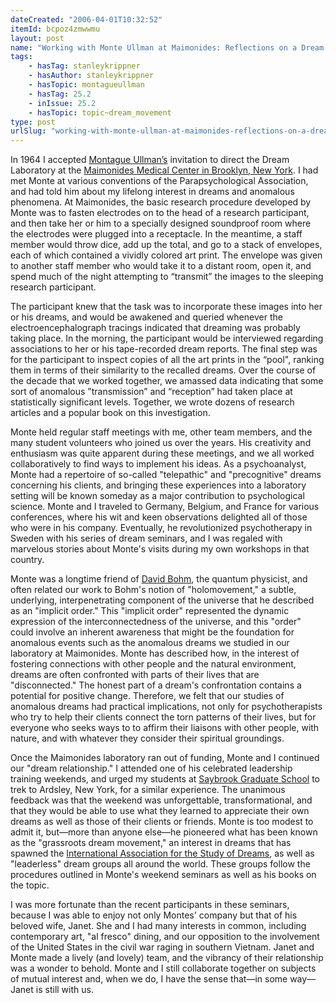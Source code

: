 ```yaml
---
dateCreated: "2006-04-01T10:32:52"
itemId: bcpoz4zmwwmu
layout: post
name: "Working with Monte Ullman at Maimonides: Reflections on a Dream Relationship"
tags:
    - hasTag: stanleykrippner
    - hasAuthor: stanleykrippner
    - hasTopic: montagueullman
    - hasTag: 25.2
    - inIssue: 25.2
    - hasTopic: topic~dream_movement
type: post
urlSlug: "working-with-monte-ullman-at-maimonides-reflections-on-a-dream-relationship"
---
```


In 1964 I accepted [Montague Ullman’s](../@montagueullman) invitation to direct the Dream Laboratory at the [Maimonides Medical Center in Brooklyn, New York](https://psi-encyclopedia.spr.ac.uk/articles/maimonides-dream-telepathy-research). I had met Monte at various conventions of the Parapsychological Association, and had told him about my lifelong interest in dreams and anomalous phenomena. At Maimonides, the basic research procedure developed by Monte was to fasten electrodes on to the head of a research participant, and then take her or him to a specially designed soundproof room where the electrodes were plugged into a receptacle. In the meantime, a staff member would throw dice, add up the total, and go to a stack of envelopes, each of which contained a vividly colored art print. The envelope was given to another staff member who would take it to a distant room, open it, and spend much of the night attempting to “transmit” the images to the sleeping research participant.

The participant knew that the task was to incorporate these images into her or his dreams, and would be awakened and queried whenever the electroencephalograph tracings indicated that dreaming was probably taking place. In the morning, the participant would be interviewed regarding associations to her or his tape-recorded dream reports. The final step was for the participant to inspect copies of all the art prints in the “pool", ranking them in terms of their similarity to the recalled dreams. Over the course of the decade that we worked together, we amassed data indicating that some sort of anomalous ”transmission” and “reception” had taken place at statistically significant levels. Together, we wrote dozens of research articles and a popular book on this investigation.

Monte held regular staff meetings with me, other team members, and the many student volunteers who joined us over the years. His creativity and enthusiasm was quite apparent during these meetings, and we all worked collaboratively to find ways to implement his ideas. As a psychoanalyst, Monte had a repertoire of so-called "telepathic" and "precognitive" dreams concerning his clients, and bringing these experiences into a laboratory setting will be known someday as a major contribution to psychological science. Monte and I traveled to Germany, Belgium, and France for various conferences, where his wit and keen observations delighted all of those who were in his company. Eventually, he revolutionized psychotherapy in Sweden with his series of dream seminars, and I was regaled with marvelous stories about Monte's visits during my own workshops in that country.

Monte was a longtime friend of [David Bohm](https://en.wikipedia.org/wiki/David_Bohm), the quantum physicist, and often related our work to Bohm's notion of "holomovement," a subtle, underlying, interpenetrating component of the universe that he described as an "implicit order." This "implicit order" represented the dynamic expression of the interconnectedness of the universe, and this "order" could involve an inherent awareness that might be the foundation for anomalous events such as the anomalous dreams we studied in our laboratory at Maimonides. Monte has described how, in the interest of fostering connections with other people and the natural environment, dreams are often confronted with parts of their lives that are "disconnected." The honest part of a dream's confrontation contains a potential for positive change. Therefore, we felt that our studies of anomalous dreams had practical implications, not only for psychotherapists who try to help their clients connect the torn patterns of their lives, but for everyone who seeks ways to to affirm their liaisons with other people, with nature, and with whatever they consider their spiritual groundings.

Once the Maimonides laboratory ran out of funding, Monte and I continued our "dream relationship." I attended one of his celebrated leadership training weekends, and urged my students at [Saybrook Graduate School](https://www.saybrook.edu/) to trek to Ardsley, New York, for a similar experience. The unanimous feedback was that the weekend was unforgettable, transformational, and that they would be able to use what they learned to appreciate their own dreams as well as those of their clients or friends. Monte is too modest to admit it, but—more than anyone else—he pioneered what has been known as the "grassroots dream movement," an interest in dreams that has spawned the [International Association for the Study of Dreams](https://www.asdreams.org/), as well as "leaderless" dream groups all around the world. These groups follow the procedures outlined in Monte's weekend seminars as well as his books on the topic.

I was more fortunate than the recent participants in these seminars, because I was able to enjoy not only Montes' company but that of his beloved wife, Janet. She and I had many interests in common, including contemporary art, "al fresco" dining, and our opposition to the involvement of the United States in the civil war raging in southern Vietnam. Janet and Monte made a lively (and lovely) team, and the vibrancy of their relationship was a wonder to behold. Monte and I still collaborate together on subjects of mutual interest and, when we do, I have the sense that—in some way—Janet is still with us.
